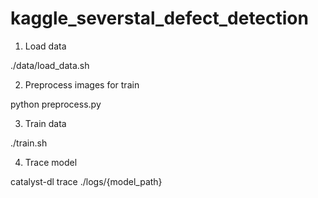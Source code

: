 # kaggle_severstal_defect_detection

1. Load data

./data/load_data.sh

2. Preprocess images for train

python preprocess.py

3. Train data

./train.sh

4. Trace model

catalyst-dl trace ./logs/{model_path}

